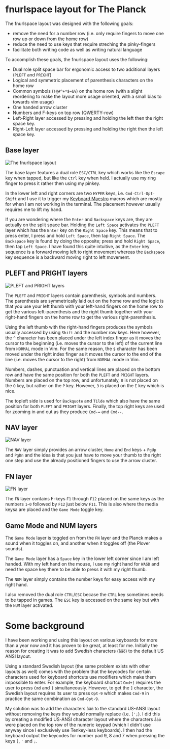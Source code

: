 # fnurlspace layout for The Planck 

The fnurlspace layout was designed with the following goals:

- remove the need for a number row (i.e. only require fingers to move one
  row up or down from the home row)
- reduce the need to use keys that require streching the pinky-fingers
- facilitate both writing code as well as writing natural language

To accomplish these goals, the fnurlspace layout uses the following:

- Dual role split space bar for ergonomic access to two additional
  layers (`PLEFT` and `PRIGHT`)
- Logical and symmetric placement of parenthesis characters on the home row
- Common symbols (`!@#^+*$=&%`) on the home row (with a slight reordering
  to make the layout more usage oriented, with a small bias to towards vim
  usage)
- One handed arrow cluster
- Numbers and F-keys on top row (QWERTY-row)
- Left-Right layer accessed by pressing and holding the left then the right
  space key.
- Right-Left layer accessed by pressing and holding the right then the left
  space key.


## Base layer

![The fnurlspace layout](./fnurlspace-layout.png)

The base layer features a dual role `ESC/CTRL` key which works like the
`Escape` key when tapped, but like the `Ctrl` key when held. I actually use
my ring finger to press it rather then using my pinkey.

In the lower left and right corners are two `HYPER` keys, i.e.
`Cmd-Ctrl-Opt-Shift` and I use it to trigger my [Keyboard
Maestro](https://www.keyboardmaestro.com/main/) macros which are mostly for
when I am not working in the terminal. The placement however usually
requires me to lift my hand.

If you are wondering where the `Enter` and `Backspace` keys are, they are
actually on the split space bar. Holding the `Left Space` activates the
`PLEFT` layer which has the `Enter` key on the `Right Space` key. This
means that to press enter, I press and hold `Left Space`, then tap `Right
Space`. The `Backspace` key is found by doing the opposite; press and hold
`Right Space`, then tap `Left Space`. I have found this quite intuitive, as
the `Enter` key sequence is a forward moving left to right movement whereas
the `Backspace` key sequence is a backward moving right to left movement.


## PLEFT and PRIGHT layers

![PLEFT and PRIGHT layers](./fnurlspace-leftright.png)

The `PLEFT` and `PRIGHT` layers contain parenthesis, symbols and numbers.
The parenthesis are symmetrically laid out on the home row and the logic
is that you use your left thumb with your left-hand fingers on the home row
to get the various left-parenthesis and the right thumb together with your
right-hand fingers on the home row to get the various right-parenthesis.

Using the left thumb with the right-hand fingers produces the symbols
usually accessed by using `Shift` and the number row keys. Here however,
the `^` character has been placed under the left index finger as it moves
the cursor to the beginning (i.e. moves the cursor to the left) of the
current line from `NORMAL` mode in Vim. For the same reason, the `$`
character has been moved under the right index finger as it moves the
cursor to the end of the line (i.e. moves the cursor to the right) from
`NORMAL` mode in Vim.

Numbers, dashes, punctuation and vertical lines are placed on the bottom
row and have the same position for both the `PLEFT` and `PRIGHT` layers.
Numbers are placed on the top row, and unfortunately, `0` is not placed on
the `O` key, but rather on the `P` key. However, `3` is placed on the `E`
key which is nice.

The topleft side is used for `Backquote` and `Tilde` which also have the
same position for both `PLEFT` and `PRIGHT` layers. Finally, the top right
keys are used for zooming in and out as they produce `Cmd-=` and `Cmd--`.


## NAV layer

![NAV layer](./fnurlspace-nav.png)

The `NAV` layer simply provides an arrow cluster, `Home` and `End` keys +
`PgUp` and `PgDn` and the idea is that you just have to move your thumb to
the right one step and use the already positioned fingers to use the arrow
cluster.


## FN layer

![FN layer](./fnurlspace-fn.png)

The `FN` layer contains F-keys `F1` through `F12` placed on the same keys
as the numbers `1`-`0` followed by `F12` just below `F11`. This is also
where the media keysa are placed and the `Game Mode` toggle key.


## Game Mode and NUM layers

The `Game Mode` layer is toggled on from the `FN` layer and the Planck
makes a sound when it toggles on, and another when it toggles off (the
Plover sounds).

The `Game Mode` layer has a `Space` key in the lower left corner since I am
left handed. With my left hand on the mouse, I use my right hand for `WASD`
and need the space key there to be able to press it with my right
thumb.

The `NUM` layer simply contains the number keys for easy access with my
right hand.

I also removed the dual role `CTRL`/`ESC` becase the `CTRL` key sometimes
needs to be tapped in games. The `ESC` key is accessed on the same key but
with the `NUM` layer activated.


# Some background

I have been working and using this layout on various keyboards for more
than a year now and it has proven to be great, at least for me. Initially
the reason for creating it was to add Swedish characters (`åäö`) to the
default US ANSI layout.

Using a standard Swedish layout (the same problem exists with other layouts
as well) comes with the problem that the keycodes for certain characters
used for keyboard shortcuts use modifiers which make them impossible to
enter. For example, the keyboard shortcut `Cmd+]` requires the user to
press `Cmd` and `]` simultaneously. However, to get the `]` character, the
Swedish layout requires its user to press `Opt-9` which makes `Cmd-9` in
practice the same combination as `Cmd-Opt-9`.

My solution was to add the characters `åäö` to the standard US-ANSI layout
without removing the keys they would normally replace (i.e. `[';`). I did
this by creating a modified US-ANSI character layout where the characters
`åäö` were placed on the top row of the numeric keypad (which I didn't use
anyway since I exclusively use Tenkey-less keyboards). I then had the
keyboard output the keycodes for number pad 9, 8 and 7 when pressing the
keys `[`, `'` and `;`.


